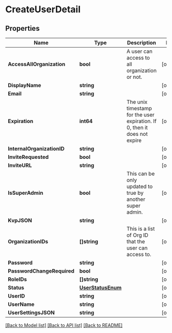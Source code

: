 # CreateUserDetail

## Properties

Name | Type | Description | Notes
------------ | ------------- | ------------- | -------------
**AccessAllOrganization** | **bool** | A user can access to all organization or not. | [optional] 
**DisplayName** | **string** |  | [optional] 
**Email** | **string** |  | [optional] 
**Expiration** | **int64** | The unix timestamp for the user expiration. If 0, then it does not expire | [optional] 
**InternalOrganizationID** | **string** |  | [optional] 
**InviteRequested** | **bool** |  | [optional] 
**InviteURL** | **string** |  | [optional] 
**IsSuperAdmin** | **bool** | This can be only updated to true by another super admin. | [optional] 
**KvpJSON** | **string** |  | [optional] 
**OrganizationIDs** | **[]string** | This is a list of Org ID that the user can access to. | [optional] 
**Password** | **string** |  | [optional] 
**PasswordChangeRequired** | **bool** |  | [optional] 
**RoleIDs** | **[]string** |  | [optional] 
**Status** | [**UserStatusEnum**](UserStatusEnum.md) |  | [optional] 
**UserID** | **string** |  | [optional] 
**UserName** | **string** |  | [optional] 
**UserSettingsJSON** | **string** |  | [optional] 

[[Back to Model list]](../README.md#documentation-for-models) [[Back to API list]](../README.md#documentation-for-api-endpoints) [[Back to README]](../README.md)


